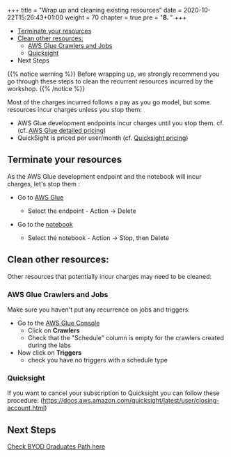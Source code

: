 +++
title = "Wrap up and cleaning existing resources"
date = 2020-10-22T15:26:43+01:00
weight = 70
chapter = true
pre = "<b>8. </b>"
+++

- [Terminate your resources](#terminate-your-resources)
- [Clean other resources:](#clean-other-resources)
  - [AWS Glue Crawlers and Jobs](#aws-glue-crawlers-and-jobs)
  - [Quicksight](#quicksight)
- Next Steps

{{% notice warning %}}
Before wrapping up, we strongly recommend you go through these steps to clean the recurrent resources incurred by the workshop.
{{% /notice %}}

Most of the charges incurred follows a pay as you go model, but some resources incur charges unless you stop them:


- AWS Glue development endpoints incur charges until you stop them. cf. (cf. [AWS Glue detailed pricing](https://aws.amazon.com/glue/pricing/))
- QuickSight is priced per user/month (cf. [Quicksight pricing](https://aws.amazon.com/quicksight/pricing/))


## Terminate your resources

As the AWS Glue development endpoint and the notebook will incur charges, let's stop them : 

* Go to [AWS Glue](https://console.aws.amazon.com/glue/home?region=us-east-1#etl:tab=devEndpoints)
    * Select the endpoint - Action -> Delete

* Go to the [notebook](https://console.aws.amazon.com/glue/home?region=us-east-1#etl:tab=notebooks)
    * Select the notebook - Action -> Stop, then Delete

## Clean other resources:

Other resources that potentially incur charges may need to be cleaned:

### AWS Glue Crawlers and Jobs

Make sure you haven't put any recurrence on jobs and triggers:

* Go to the [AWS Glue Console](https://console.aws.amazon.com/glue/)
    * Click on **Crawlers**
    * Check that the "Schedule" column is empty for the crawlers created during the labs
* Now click on **Triggers**
    * check you have no triggers with a schedule type

### Quicksight

If you want to cancel your subscription to Quicksight you can follow these procedure: (https://docs.aws.amazon.com/quicksight/latest/user/closing-account.html)

## Next Steps

[Check BYOD Graduates Path here](/pdf/byod-graduate-path.pdf)